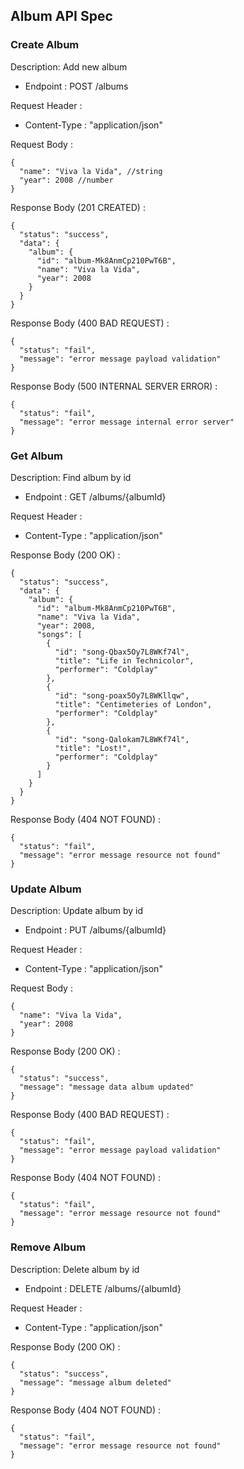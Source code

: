 ## Album API Spec

### Create Album

Description: Add new album

- Endpoint : POST /albums

Request Header :

- Content-Type : "application/json"

Request Body :

```
{
  "name": "Viva la Vida", //string
  "year": 2008 //number
}
```

Response Body (201 CREATED) :

```
{
  "status": "success",
  "data": {
    "album": {
      "id": "album-Mk8AnmCp210PwT6B",
      "name": "Viva la Vida",
      "year": 2008
    }
  }
}
```

Response Body (400 BAD REQUEST) :

```
{
  "status": "fail",
  "message": "error message payload validation"
}
```

Response Body (500 INTERNAL SERVER ERROR) :

```
{
  "status": "fail",
  "message": "error message internal error server"
}
```

### Get Album

Description: Find album by id

- Endpoint : GET /albums/{albumId}

Request Header :

- Content-Type : "application/json"

Response Body (200 OK) :

```
{
  "status": "success",
  "data": {
    "album": {
      "id": "album-Mk8AnmCp210PwT6B",
      "name": "Viva la Vida",
      "year": 2008,
      "songs": [
        {
          "id": "song-Qbax5Oy7L8WKf74l",
          "title": "Life in Technicolor",
          "performer": "Coldplay"
        },
        {
          "id": "song-poax5Oy7L8WKllqw",
          "title": "Centimeteries of London",
          "performer": "Coldplay"
        },
        {
          "id": "song-Qalokam7L8WKf74l",
          "title": "Lost!",
          "performer": "Coldplay"
        }
      ]
    }
  }
}

```

Response Body (404 NOT FOUND) :

```
{
  "status": "fail",
  "message": "error message resource not found"
}
```

### Update Album

Description: Update album by id

- Endpoint : PUT /albums/{albumId}

Request Header :

- Content-Type : "application/json"

Request Body :

```
{
  "name": "Viva la Vida",
  "year": 2008
}
```

Response Body (200 OK) :

```
{
  "status": "success",
  "message": "message data album updated"
}
```

Response Body (400 BAD REQUEST) :

```
{
  "status": "fail",
  "message": "error message payload validation"
}
```

Response Body (404 NOT FOUND) :

```
{
  "status": "fail",
  "message": "error message resource not found"
}
```

### Remove Album

Description: Delete album by id

- Endpoint : DELETE /albums/{albumId}

Request Header :

- Content-Type : "application/json"

Response Body (200 OK) :

```
{
  "status": "success",
  "message": "message album deleted"
}
```

Response Body (404 NOT FOUND) :

```
{
  "status": "fail",
  "message": "error message resource not found"
}
```
